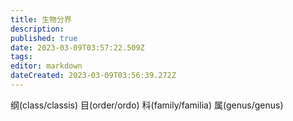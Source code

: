 ```yaml
---
title: 生物分界
description: 
published: true
date: 2023-03-09T03:57:22.509Z
tags: 
editor: markdown
dateCreated: 2023-03-09T03:56:39.272Z
---
```



纲(class/classis) 目(order/ordo) 科(family/familia) 属(genus/genus)







